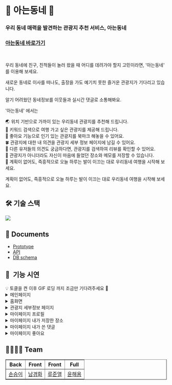 <h1>🏡 아는동네 🏡</h1>

<h3>우리 동네 매력을 발견하는 관광지 추천 서비스, 아는동네</h3>

<h3><a href="https://aneun-dongne.com">아는동네 바로가기</a></h3>

</br>

우리 동네에 친구, 친척들이 놀러 왔을 때 어디를 데려가야 할지 고민이라면, '아는동네' 를 이용해 보세요.

새로운 동네로 이사를 떠나도, 출장을 가도 예기치 못한 즐거운 관광지가 기다리고 있습니다.

알기 어려웠던 동네정보를 이웃들과 실시간 댓글로 소통해봐요.

'아는동네' 에서는

🌏 위치 기반으로 가까이 있는 우리동네 관광지를 추천해 드립니다.  
🚗 키워드 검색으로 여행 가고 싶은 관광지를 제공해 드립니다.  
🌈 좋아요 기능으로 인기 있는 관광지를 북마크 해놓을 수 있어요.  
🍀 관광지에 대한 내 의견을 관광지 세부 정보 페이지에 남길 수 있어요.  
🚌 다른 유저들의 의견도 궁금하다면, 관광지를 검색하여 리뷰를 확인할 수 있어요.  
🌟 관광지가 아니더라도 자신이 마음에 들었던 장소와 메모를 저장할 수 있습니다.  
👒 계획이 없어도, 즉흥적으로 오늘 하루는 발이 이끄는 대로 우리동네 여행을 시작해 보세요.  

계획이 없어도, 즉흥적으로 오늘 하루는 발이 이끄는 대로 우리동네 여행을 시작해 보세요.

<h2> 🛠 기술 스택 </h2>
<img src="https://user-images.githubusercontent.com/85859084/146774208-efc0a688-0eb7-4726-af87-b46d9ef79452.png" />


<h2> 📃 Documents </h2>
<ul>
  <li><a href="https://www.figma.com/file/jDF0JU7yNritvz43jHq3Z7/tenten-team-library?node-id=0%3A1">Prototype</a></li>
  <li><a href="https://tmddl0807.gitbook.io/tenten/">API</a></li>
  <li><a href="https://dbdiagram.io/d/61a48f748c901501c0d6dc5b">DB schema</a></li>
</ul>

<h2>🎥  기능 시연</h2>
    <aside>💡 토클을 켠 이후 GIF 로딩 까지 조금만 기다려주세요 🙏</aside>
    <details>
      <summary>메인페이지</summary>
      <div markdown="1">
        <details>
          <summary>하위1</summary>
          <div markdown="1">
		 <img src = "https://user-images.githubusercontent.com/66232436/146783907-502dc766-f59c-4138-90f4-9dabcc3f9baf.gif"/>     
          </div>
        </details>
	<details>
          <summary>하위2</summary>
          <div markdown="1">
 		<img src = "https://user-images.githubusercontent.com/66232436/146783907-502dc766-f59c-4138-90f4-9dabcc3f9baf.gif"/>     
          </div>
        </details>
      </div>
    </details>
    <details>
      <summary>홈화면</summary>
      <div markdown="1">
        <details>
          <summary>하위1</summary>
          <div markdown="1">
 		<img src = "https://user-images.githubusercontent.com/66232436/146783907-502dc766-f59c-4138-90f4-9dabcc3f9baf.gif"/>     
          </div>
        </details>
	<details>
          <summary>하위2</summary>
          <div markdown="1">
 		<img src = "https://user-images.githubusercontent.com/66232436/146783907-502dc766-f59c-4138-90f4-9dabcc3f9baf.gif"/>     
          </div>
        </details>
      </div>
    </details>
    <details>
      <summary>관광지 세부정보 페이지</summary>
      <div markdown="1">
	<details>
          <summary>홈화면에서 관광지 클릭하여 세부정보페이지로 이동</summary>
          <div markdown="1">
 		<img src = "https://user-images.githubusercontent.com/66232436/146788146-189ada43-52a2-4dd1-a2aa-50ba7adc8f6f.gif"/>     
          </div>
        </details>
        <details>
          <summary>세부정보페이지 내의 지도에서 길찾기 버튼 클릭</summary>
          <div markdown="1">
 		<img src = "https://user-images.githubusercontent.com/66232436/146788121-61d41dae-50b5-4a21-ad82-80262c3e4a8e.gif"/>     
          </div>
        </details>
        <details>
          <summary>세부페이지 로그인상태에서 댓글작성</summary>
          <div markdown="1">
 		<img src = "https://user-images.githubusercontent.com/66232436/146783907-502dc766-f59c-4138-90f4-9dabcc3f9baf.gif"/>     
          </div>
        </details>
	<details>
          <summary>세부페이지 비로그인상태에서 댓글작성</summary>
          <div markdown="1">
 		<img src = "https://user-images.githubusercontent.com/66232436/146785990-7c20c117-61f0-4861-8f7c-12a59576c942.gif"/>    
          </div>
        </details>
	<details>
          <summary>세부페이지 댓글삭제</summary>
          <div markdown="1">
 		<img src = "https://user-images.githubusercontent.com/66232436/146787403-0759f4cd-dac0-49ee-83b8-a7586492f6d4.gif"/>     
          </div>
        </details>
	<details>
          <summary>세부페이지 댓글수정 및 수정 취소</summary>
          <div markdown="1">
 		<img src = "https://user-images.githubusercontent.com/66232436/146787762-9168d487-5b11-441a-8f4f-48d31f4ee374.gif"/>     
          </div>
        </details>
	<details>
          <summary>세부페이지 좋아요 홈화면 좋아요 연동</summary>
          <div markdown="1">
 		<img src = "https://user-images.githubusercontent.com/66232436/146787822-14498038-c863-41f2-b039-e90fee8a55a0.gif"/>     
          </div>
        </details>           
      </div>
    </details>
    <details>
      <summary>마이페이지 프로필</summary>
      <div markdown="1">
        <details>
          <summary>하위1</summary>
          <div markdown="1">
 		<img src = "https://user-images.githubusercontent.com/66232436/146783907-502dc766-f59c-4138-90f4-9dabcc3f9baf.gif"/>     
          </div>
        </details>
	<details>
          <summary>하위2</summary>
          <div markdown="1">
 		<img src = "https://user-images.githubusercontent.com/66232436/146783907-502dc766-f59c-4138-90f4-9dabcc3f9baf.gif"/>     
          </div>
        </details>
      </div>
    </details>
    <details>
      <summary>마이페이지 내가 저장한 장소</summary>
      <div markdown="1">
        <details>
          <summary>하위1</summary>
          <div markdown="1">
 		<img src = "https://user-images.githubusercontent.com/66232436/146783907-502dc766-f59c-4138-90f4-9dabcc3f9baf.gif"/>     
          </div>
        </details>
	<details>
          <summary>하위2</summary>
          <div markdown="1">
 		<img src = "https://user-images.githubusercontent.com/66232436/146783907-502dc766-f59c-4138-90f4-9dabcc3f9baf.gif"/>     
          </div>
        </details>
      </div>
    </details>
    <details>
      <summary>마이페이지 내가 쓴 댓글</summary>
      <div markdown="1">
        <details>
          <summary>하위1</summary>
          <div markdown="1">
 		<img src = "https://user-images.githubusercontent.com/66232436/146783907-502dc766-f59c-4138-90f4-9dabcc3f9baf.gif"/>     
          </div>
        </details>
	<details>
          <summary>하위2</summary>
          <div markdown="1">
 		<img src = "https://user-images.githubusercontent.com/66232436/146783907-502dc766-f59c-4138-90f4-9dabcc3f9baf.gif"/>     
          </div>
        </details>
      </div>
    </details>
    <details>
      <summary>마이페이지 좋아요 </summary>
      <div markdown="1">
        <details>
          <summary>하위1</summary>
          <div markdown="1">
 		<img src = "https://user-images.githubusercontent.com/66232436/146783907-502dc766-f59c-4138-90f4-9dabcc3f9baf.gif"/>     
          </div>
        </details>
	<details>
          <summary>하위2</summary>
          <div markdown="1">
 		<img src = "https://user-images.githubusercontent.com/66232436/146783907-502dc766-f59c-4138-90f4-9dabcc3f9baf.gif"/>     
          </div>
        </details>
      </div>
    </details>
    
<h2> 👩‍👩‍👦‍👦 Team </h2>
<table border="1">
	<th>Back</th>
	<th>Front</th>
  <th>Front</th>
  <th>Full</th>
	<tr><!-- 첫번째 줄 시작 -->
    <td><a href="https://github.com/tmddl0807">손승이</a></td>
    <td><a href="https://github.com/hwa7879">남경화</a></td>
    <td><a href="https://github.com/ryu9663">류준열</a></td>
    <td><a href="https://github.com/haeyong9701">윤해용</a></td>
	</tr><!-- 첫번째 줄 끝 -->
    </table>
